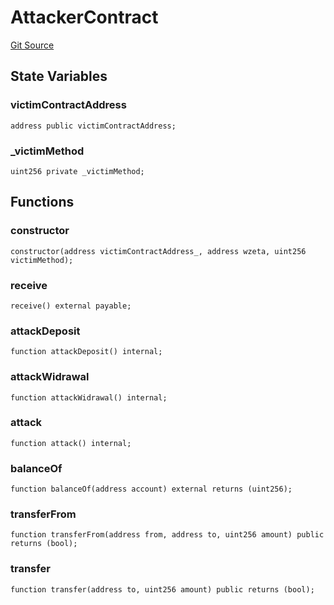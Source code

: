 # AttackerContract
[Git Source](https://github.com/zeta-chain/protocol-contracts/blob/760564b6e2ea95b8954e5fd40389cee0cb168d35/contracts/evm/testing/AttackerContract.sol)


## State Variables
### victimContractAddress

```solidity
address public victimContractAddress;
```


### _victimMethod

```solidity
uint256 private _victimMethod;
```


## Functions
### constructor


```solidity
constructor(address victimContractAddress_, address wzeta, uint256 victimMethod);
```

### receive


```solidity
receive() external payable;
```

### attackDeposit


```solidity
function attackDeposit() internal;
```

### attackWidrawal


```solidity
function attackWidrawal() internal;
```

### attack


```solidity
function attack() internal;
```

### balanceOf


```solidity
function balanceOf(address account) external returns (uint256);
```

### transferFrom


```solidity
function transferFrom(address from, address to, uint256 amount) public returns (bool);
```

### transfer


```solidity
function transfer(address to, uint256 amount) public returns (bool);
```

